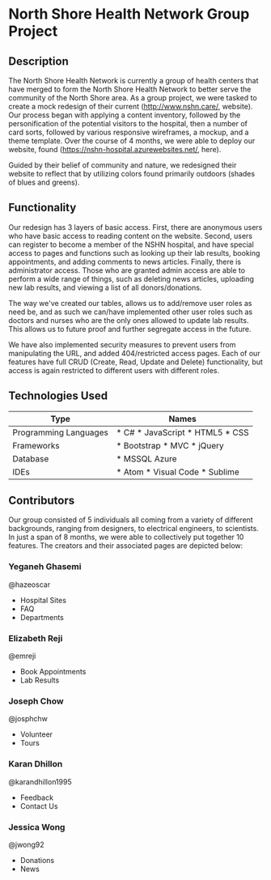 # North Shore Health Network Group Project

## Description

The North Shore Health Network is currently a group of health centers that have merged to form the North Shore Health Network to better serve the community of the North Shore area. As a group project, we were tasked to create a mock redesign of their current (http://www.nshn.care/, website). Our process began with applying a content inventory, followed by the personification of the potential visitors to the hospital, then a number of card sorts, followed by various responsive wireframes, a mockup, and a theme template. Over the course of 4 months, we were able to deploy our website, found (https://nshn-hospital.azurewebsites.net/, here). 

Guided by their belief of community and nature, we redesigned their website to reflect that by utilizing colors found primarily outdoors (shades of blues and greens).

## Functionality

Our redesign has 3 layers of basic access. First, there are anonymous users who have basic access to reading content on the website. Second, users can register to become a member of the NSHN hospital, and have special access to pages and functions such as looking up their lab results, booking appointments, and adding comments to news articles. Finally, there is administrator access. Those who are granted admin access are able to perform a wide range of things, such as deleting news articles, uploading new lab results, and viewing a list of all donors/donations. 

The way we've created our tables, allows us to add/remove user roles as need be, and as such we can/have implemented other user roles such as doctors and nurses who are the only ones allowed to update lab results. This allows us to future proof and further segregate access in the future.

We have also implemented security measures to prevent users from manipulating the URL, and added 404/restricted access pages. Each of our features have full CRUD (Create, Read, Update and Delete) functionality, but access is again restricted to different users with different roles.

## Technologies Used

Type | Names
--- | ---
Programming Languages | * C# * JavaScript * HTML5 * CSS 
Frameworks | * Bootstrap * MVC * jQuery
Database | * MSSQL Azure
IDEs | * Atom * Visual Code * Sublime


## Contributors

Our group consisted of 5 individuals all coming from a variety of different backgrounds, ranging from designers, to electrical engineers, to scientists. In just a span of 8 months, we were able to collectively put together 10 features. The creators and their associated pages are depicted below:

### Yeganeh Ghasemi
@hazeoscar

* Hospital Sites
* FAQ
* Departments

### Elizabeth Reji
@emreji
* Book Appointments
* Lab Results

### Joseph Chow
@josphchw

* Volunteer
* Tours

### Karan Dhillon
@karandhillon1995

* Feedback
* Contact Us

### Jessica Wong
@jwong92

* Donations
* News



